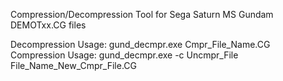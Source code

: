 Compression/Decompression Tool for Sega Saturn MS Gundam DEMOTxx.CG files

Decompression Usage: gund_decmpr.exe Cmpr_File_Name.CG
Compression Usage: gund_decmpr.exe -c Uncmpr_File File_Name_New_Cmpr_File.CG


